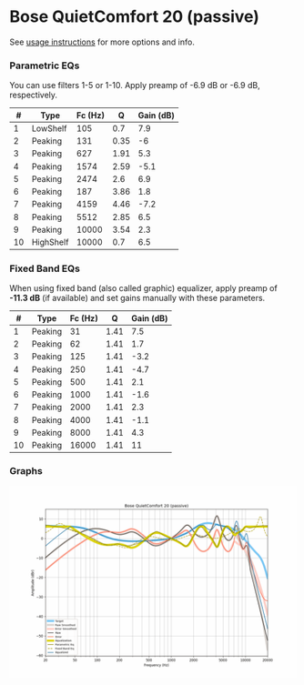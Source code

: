 # Bose QuietComfort 20 (passive)
See [usage instructions](https://github.com/jaakkopasanen/AutoEq#usage) for more options and info.

### Parametric EQs
You can use filters 1-5 or 1-10. Apply preamp of -6.9 dB or -6.9 dB, respectively.

|   # | Type      |   Fc (Hz) |    Q |   Gain (dB) |
|-----|-----------|-----------|------|-------------|
|   1 | LowShelf  |       105 | 0.7  |         7.9 |
|   2 | Peaking   |       131 | 0.35 |        -6   |
|   3 | Peaking   |       627 | 1.91 |         5.3 |
|   4 | Peaking   |      1574 | 2.59 |        -5.1 |
|   5 | Peaking   |      2474 | 2.6  |         6.9 |
|   6 | Peaking   |       187 | 3.86 |         1.8 |
|   7 | Peaking   |      4159 | 4.46 |        -7.2 |
|   8 | Peaking   |      5512 | 2.85 |         6.5 |
|   9 | Peaking   |     10000 | 3.54 |         2.3 |
|  10 | HighShelf |     10000 | 0.7  |         6.5 |

### Fixed Band EQs
When using fixed band (also called graphic) equalizer, apply preamp of **-11.3 dB** (if available) and set gains manually with these parameters.

|   # | Type    |   Fc (Hz) |    Q |   Gain (dB) |
|-----|---------|-----------|------|-------------|
|   1 | Peaking |        31 | 1.41 |         7.5 |
|   2 | Peaking |        62 | 1.41 |         1.7 |
|   3 | Peaking |       125 | 1.41 |        -3.2 |
|   4 | Peaking |       250 | 1.41 |        -4.7 |
|   5 | Peaking |       500 | 1.41 |         2.1 |
|   6 | Peaking |      1000 | 1.41 |        -1.6 |
|   7 | Peaking |      2000 | 1.41 |         2.3 |
|   8 | Peaking |      4000 | 1.41 |        -1.1 |
|   9 | Peaking |      8000 | 1.41 |         4.3 |
|  10 | Peaking |     16000 | 1.41 |        11   |

### Graphs
![](./Bose%20QuietComfort%2020%20(passive).png)
